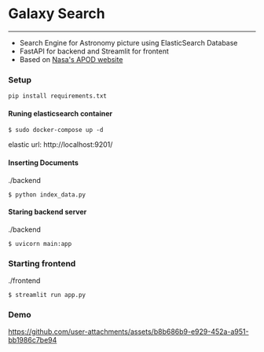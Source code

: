 # Galaxy Search
---

* Search Engine for Astronomy picture using ElasticSearch Database
* FastAPI for backend and Streamlit for frontent
* Based on [Nasa's APOD website](https://apod.nasa.gov/apod/archivepix.html)  


### Setup

```
pip install requirements.txt
```

#### Runing elasticsearch container
```
$ sudo docker-compose up -d
```

elastic url: http://localhost:9201/

#### Inserting Documents
./backend
```
$ python index_data.py
```

#### Staring backend server
./backend
```
$ uvicorn main:app
```

### Starting frontend
./frontend
```
$ streamlit run app.py
```

### Demo

https://github.com/user-attachments/assets/b8b686b9-e929-452a-a951-bb1986c7be94



